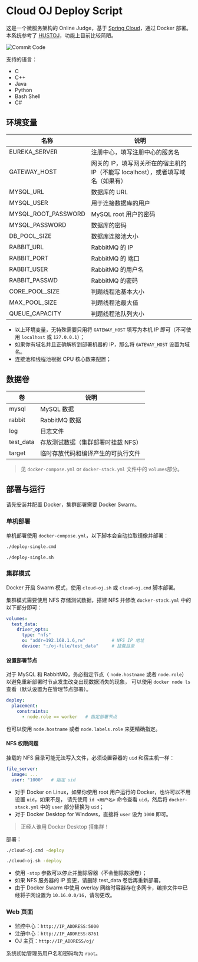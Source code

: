 # Cloud OJ Deploy Script

这是一个微服务架构的 Online Judge，基于 [Spring Cloud](https://spring.io/projects/spring-cloud/)，通过 Docker 部署。
本系统参考了 [HUSTOJ](https://github.com/zhblue/hustoj)，功能上目前比较简陋。

![Commit Code](https://note-and-blog.oss-cn-beijing.aliyuncs.com/cloud_oj/commit_code.png)

支持的语言：

- C
- C++
- Java
- Python
- Bash Shell
- C#

## 环境变量

名称                | 说明
--------------------|----------------------------------------------------
EUREKA_SERVER       | 注册中心，填写注册中心的服务名
GATEWAY_HOST        | 网关的 IP，填写网关所在的宿主机的 IP（不能写 localhost），或者填写域名（如果有）
MYSQL_URL           | 数据库的 URL
MYSQL_USER          | 用于连接数据库的用户
MYSQL_ROOT_PASSWORD | MySQL root 用户的密码
MYSQL_PASSWORD      | 数据库的密码
DB_POOL_SIZE        | 数据库连接池大小
RABBIT_URL          | RabbitMQ 的 IP
RABBIT_PORT         | RabbitMQ 的 端口
RABBIT_USER         | RabbitMQ 的用户名
RABBIT_PASSWD       | RabbitMQ 的密码
CORE_POOL_SIZE      | 判题线程池基本大小
MAX_POOL_SIZE       | 判题线程池最大值
QUEUE_CAPACITY      | 判题线程池队列大小

- 以上环境变量，无特殊需要只用将 `GATEWAY_HOST` 填写为本机 IP 即可（不可使用 `localhost` 或 `127.0.0.1`）；
- 如果你有域名并且正确解析到部署机器的 IP，那么将 `GATEWAY_HOST` 设置为域名。
- 连接池和线程池根据 CPU 核心数来配置；

## 数据卷

卷          | 说明
------------|----------------------------------
mysql       | MySQL 数据
rabbit      | RabbitMQ 数据
log         | 日志文件
test_data   | 存放测试数据（集群部署时挂载 NFS）
target      | 临时存放代码和编译产生的可执行文件

> 见 `docker-compose.yml` or `docker-stack.yml` 文件中的 `volumes`部分。

## 部署与运行

请先安装并配置 Docker，集群部署需要 Docker Swarm。

### 单机部署

单机部署使用 `docker-compose.yml`，以下脚本会自动拉取镜像并部署：

```bash
./deploy-single.cmd
```

```bash
./deploy-single.sh
```

### 集群模式

Docker 开启 Swarm 模式，使用 `cloud-oj.sh` 或 `cloud-oj.cmd` 脚本部署。

集群模式需要使用 NFS 存储测试数据，搭建 NFS 并修改 `docker-stack.yml` 中的以下部分即可：

```yaml
volumes:
  test_data:
    driver_opts:
      type: "nfs"
      o: "addr=192.168.1.6,rw"          # NFS IP 地址
      device: ":/oj-file/test_data"     # 挂载目录
```

#### 设置部署节点

对于 MySQL 和 RabbitMQ，务必指定节点（ `node.hostname` 或者 `node.role`）以避免重新部署时节点发生改变出现数据消失的现象，
可以使用 `docker node ls` 查看（默认设置为在管理节点部署）。

```yaml
deploy:
  placement:
    constraints:
      - node.role == worker   # 指定部署节点
```

也可以使用 `node.hostname` 或者 `node.labels.role` 来更精确指定。

#### NFS 权限问题

挂载的 NFS 目录可能无法写入文件，必须设置容器的 `uid` 和宿主机一样：

```yaml
file_server:
  image: ...
  user: "1000"   # 指定 uid
```

- 对于 Docker on Linux，如果你使用 root 用户运行的 Docker，也许可以不用设置 `uid`，如果不是，
请先使用 `id <用户名>` 命令查看 `uid`，然后将 `docker-stack.yml` 中的 `user` 部分替换为 `uid`；
- 对于 Docker Desktop for Windows，直接将 `user` 设为 `1000` 即可。

> 正经人谁用 Docker Desktop 搭集群！

部署：

```bash
./cloud-oj.cmd -deploy
```

```bash
./cloud-oj.sh -deploy
```

- 使用 `-stop` 参数可以停止并删除容器（不会删除数据卷）；
- 如果 NFS 服务器的 IP 变更，请删除 test_data 卷后再重新部署。
- 由于 Docker Swarm 中使用 overlay 网络时容器存在多网卡，编排文件中已经将子网设置为 `10.16.0.0/16`，请勿更改。

### Web 页面

- 监控中心：`http://IP_ADDRESS:5000`
- 注册中心：`http://IP_ADDRESS:8761`
- OJ 主页：`http://IP_ADDRESS/oj/`

系统初始管理员用户名和密码均为 `root`。
